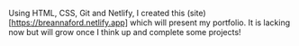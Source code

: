 Using HTML, CSS, Git and Netlify, I created this (site)[https://breannaford.netlify.app] which will present my portfolio. It is lacking now but will grow once I think up and complete some projects!

